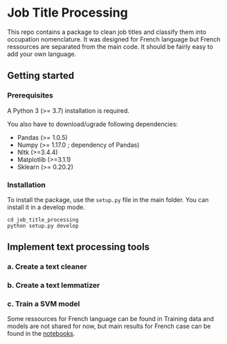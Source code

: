 # Job Title Processing

This repo contains a package to clean job titles and classify them into occupation nomenclature. 
It was designed for French language but French ressources are separated from the main code. It should
be fairly easy to add your own language.

## Getting started

### Prerequisites

A Python 3 (>= 3.7) installation is required.


You also have to download/ugrade following dependencies: 
* Pandas (>= 1.0.5)
* Numpy (>= 1.17.0 ; dependency of Pandas)
* Nltk (>=3.4.4)
* Matplotlib (>=3.1.1)
* Sklearn (>= 0.20.2)


### Installation


To install the package, use the `setup.py` file in the main folder. You can install it in a develop mode.

```
cd job_title_processing
python setup.py develop
```

## Implement text processing tools

### a. Create a text cleaner

### b. Create a text lemmatizer

### c. Train a SVM model


Some ressources for French language can be found in 
Training data and models are not shared for now, but main results for French case can be
 found in the [notebooks](https://github.com/OnlineJobVacanciesESSnetBigData/JobTitleProcessing_FR/tree/master/notebooks).